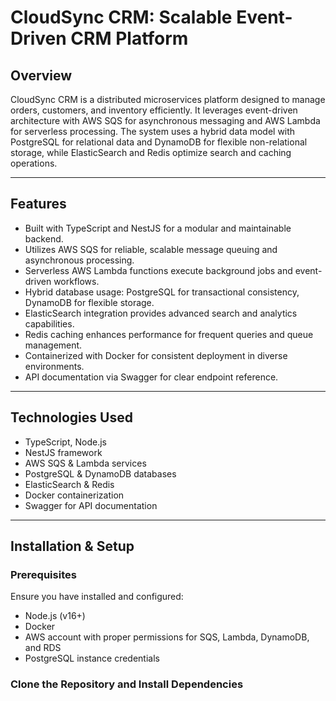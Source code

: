 # CloudSync CRM: Scalable Event-Driven CRM Platform

## Overview
CloudSync CRM is a distributed microservices platform designed to manage orders, customers, and inventory efficiently. It leverages event-driven architecture with AWS SQS for asynchronous messaging and AWS Lambda for serverless processing. The system uses a hybrid data model with PostgreSQL for relational data and DynamoDB for flexible non-relational storage, while ElasticSearch and Redis optimize search and caching operations.

---

## Features
- Built with TypeScript and NestJS for a modular and maintainable backend.
- Utilizes AWS SQS for reliable, scalable message queuing and asynchronous processing.
- Serverless AWS Lambda functions execute background jobs and event-driven workflows.
- Hybrid database usage: PostgreSQL for transactional consistency, DynamoDB for flexible storage.
- ElasticSearch integration provides advanced search and analytics capabilities.
- Redis caching enhances performance for frequent queries and queue management.
- Containerized with Docker for consistent deployment in diverse environments.
- API documentation via Swagger for clear endpoint reference.

---

## Technologies Used
- TypeScript, Node.js
- NestJS framework
- AWS SQS & Lambda services
- PostgreSQL & DynamoDB databases
- ElasticSearch & Redis
- Docker containerization
- Swagger for API documentation

---

## Installation & Setup

### Prerequisites
Ensure you have installed and configured:
- Node.js (v16+)
- Docker
- AWS account with proper permissions for SQS, Lambda, DynamoDB, and RDS
- PostgreSQL instance credentials

### Clone the Repository and Install Dependencies
